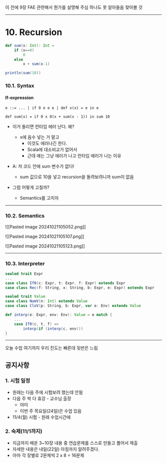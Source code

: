 이 전에 9장 FAE 관련해서 뭔가를 설명해 주심
하나도 못 알아들음
찾아볼 것

---
# 10. Recursion

```Scala
def sum(x: Int): Int = 
	if (x==0)
		0
	else
		x + sum(x-1)

println(sum(10))
```

### 10.1. Syntax
#### If-expression
`e ::= ... | if 0 e e e | def x(x) = e in e`

`def sum(x) = if 0 x 0(x + sum(x - 1)) in sum 10`
- 이거 돌리면 런타임 에러 난다. 왜?
	- x에 음수 넣는 거 말고
		- 이것도 에러나긴 한다.
		- Scala에 대소비교가 없어서
		- 근데 얘는 그냥 에러가 나고 런타임 에러가 나는 이유

- A: 저 코드 안에 sum 변수가 없다!
	- sum 값으로 10을 넣고 recursion을 돌려보려니까 sum이 없음

- 그럼 어떻게 고칠까?
	- Semantics를 고치자

---
### 10.2. Semantics

![[Pasted image 20241021105052.png]]

![[Pasted image 20241021105107.png]]

![[Pasted image 20241021105123.png]]

---
### 10.3. Interpreter
```Scala
sealed trait Expr
...
case class If0(c: Expr, t: Expr, f: Expr) extends Expr
case class Rec(f: String, x: String, b: Expr, e: Expr) extends Expr

sealed trait Value
case class NumV(n: Int) extends Value
case class CloV(p: String, b: Expr, var e: Env) extends Value

def interp(e: Expr, env: Env): Value = e match {
	...
	case If0(c, t, f) =>
		interp(if (interp(c, env)))
}
```

---
오늘 수업 여기까지
우리 진도는 빠른데 뒷반은 느림

## 공지사항
### 1. 시험 일정
- 원래는 다음 주에 시험보려 했는데 안됨
- 다음 주 싹 다 휴강 - 교수님 출장
	- 야미
	- 이번 주 목요일(24일)은 수업 있음
- 11/4(월) 시험 - 원래 수업시간에

### 2. 숙제(11/1까지)
- 지금까지 배운 3~10장 내용 중 연습문제를 스스로 만들고 풀어서 제출
- 자세한 내용은 내일(22일) 아침까지 알려주겠다.
- 아마 각 장별로 2문제씩 2 x 8 = 16문제